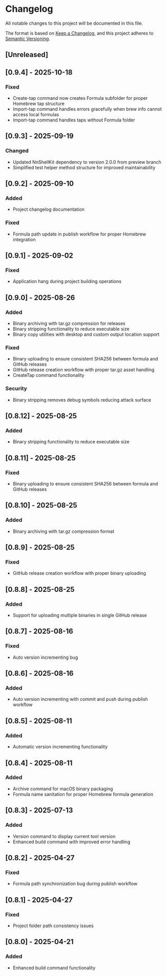 # Changelog

All notable changes to this project will be documented in this file.

The format is based on [Keep a Changelog](https://keepachangelog.com/en/1.1.0/),
and this project adheres to [Semantic Versioning](https://semver.org/spec/v2.0.0.html).

## [Unreleased]

## [0.9.4] - 2025-10-18

### Fixed
- Create-tap command now creates Formula subfolder for proper Homebrew tap structure
- Import-tap command handles errors gracefully when brew info cannot access local formulas
- Import-tap command handles taps without Formula folder

## [0.9.3] - 2025-09-19

### Changed
- Updated NnShellKit dependency to version 2.0.0 from preview branch
- Simplified test helper method structure for improved maintainability

## [0.9.2] - 2025-09-10

### Added
- Project changelog documentation

### Fixed
- Formula path update in publish workflow for proper Homebrew integration

## [0.9.1] - 2025-09-02

### Fixed
- Application hang during project building operations

## [0.9.0] - 2025-08-26

### Added
- Binary archiving with tar.gz compression for releases
- Binary stripping functionality to reduce executable size
- Binary copy utilities with desktop and custom output location support

### Fixed
- Binary uploading to ensure consistent SHA256 between formula and GitHub releases
- GitHub release creation workflow with proper tar.gz asset handling
- CreateTap command functionality

### Security
- Binary stripping removes debug symbols reducing attack surface

## [0.8.12] - 2025-08-25

### Added
- Binary stripping functionality to reduce executable size

## [0.8.11] - 2025-08-25

### Fixed
- Binary uploading to ensure consistent SHA256 between formula and GitHub releases

## [0.8.10] - 2025-08-25

### Added
- Binary archiving with tar.gz compression format

## [0.8.9] - 2025-08-25

### Fixed
- GitHub release creation workflow with proper binary uploading

## [0.8.8] - 2025-08-25

### Added
- Support for uploading multiple binaries in single GitHub release

## [0.8.7] - 2025-08-16

### Fixed
- Auto version incrementing bug

## [0.8.6] - 2025-08-16

### Added
- Auto version incrementing with commit and push during publish workflow

## [0.8.5] - 2025-08-11

### Added
- Automatic version incrementing functionality

## [0.8.4] - 2025-08-11

### Added
- Archive command for macOS binary packaging
- Formula name sanitation for proper Homebrew formula generation

## [0.8.3] - 2025-07-13

### Added
- Version command to display current tool version
- Enhanced build command with improved error handling

## [0.8.2] - 2025-04-27

### Fixed
- Formula path synchronization bug during publish workflow

## [0.8.1] - 2025-04-27

### Fixed
- Project folder path consistency issues

## [0.8.0] - 2025-04-21

### Added
- Enhanced build command functionality